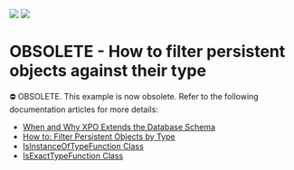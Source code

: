 <!-- default badges list -->
[![](https://img.shields.io/badge/Open_in_DevExpress_Support_Center-FF7200?style=flat-square&logo=DevExpress&logoColor=white)](https://supportcenter.devexpress.com/ticket/details/E2027)
[![](https://img.shields.io/badge/📖_How_to_use_DevExpress_Examples-e9f6fc?style=flat-square)](https://docs.devexpress.com/GeneralInformation/403183)
<!-- default badges end -->
# OBSOLETE - How to filter persistent objects against their type


⛔ OBSOLETE. This example is now obsolete. Refer to the following documentation articles for more details:

- [When and Why XPO Extends the Database Schema](https://docs.devexpress.com/XPO/2632/create-a-data-model/when-and-why-xpo-extends-the-database-schema)
- [How to: Filter Persistent Objects by Type](https://docs.devexpress.com/XPO/7548/examples/how-to-filter-persistent-objects-by-type)
- [IsInstanceOfTypeFunction Class](https://docs.devexpress.com/XPO/DevExpress.Xpo.Metadata.IsInstanceOfTypeFunction)
- [IsExactTypeFunction Class](https://docs.devexpress.com/XPO/DevExpress.Xpo.Metadata.IsExactTypeFunction)

